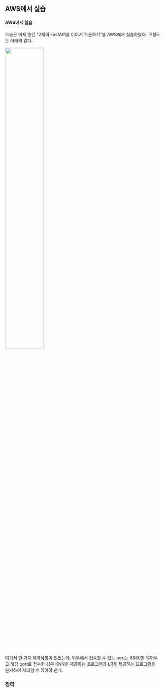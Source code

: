 ## AWS에서 실습

#### AWS에서 실습

오늘은 어제 했던 "2개의 FastAPI를 이어서 호출하기"를 AWS에서 실습하였다. 구성도는 아래와 같다.

<img src="https://github.com/user-attachments/assets/bce1bbf8-faa2-4d89-a80a-bdaf33d997b1" width="50%" />

여기서 한 가지 제약사항이 있었는데, 외부에서 접속할 수 있는 port는 8080만 열어두고 해당 port로 접속한 경우 KNN을 제공하는 프로그램과 LR을 제공하는 프로그램을 분기하여 처리할 수 있어야 한다.






### 정리
